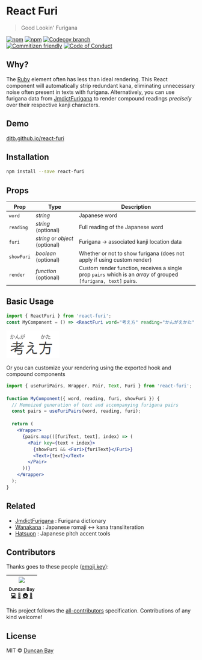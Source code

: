 # React Furi

> Good Lookin' Furigana

[![npm](https://img.shields.io/npm/v/react-furi.svg?style=flat-square)](https://www.npmjs.com/package/react-furi)
[![npm](https://img.shields.io/npm/dt/react-furi.svg?style=flat-square)](https://npm-stat.com/charts.html?package=react-furi&from=2016-04-01)
[![Codecov branch](https://img.shields.io/codecov/c/github/DJTB/react-furi/master.svg?style=flat-square)](https://codecov.io/github/DJTB/react-furi)
<br />
[![Commitizen friendly](https://img.shields.io/badge/commitizen-friendly-brightgreen.svg?style=flat-square)](http://commitizen.github.io/cz-cli/)
[![Code of Conduct](https://img.shields.io/badge/code%20of-conduct-ff69b4.svg?style=flat-square)](./code_of_conduct.md)

## Why?

The [Ruby](https://developer.mozilla.org/en/docs/Web/HTML/Element/ruby) element often has less than ideal rendering. This React component will automatically strip redundant kana, eliminating unnecessary noise often present in texts with furigana. Alternatively, you can use furigana data from [JmdictFurigana](https://github.com/Doublevil/JmdictFurigana) to render compound readings _precisely_ over their respective kanji characters.

## Demo

[djtb.github.io/react-furi](https://djtb.github.io/react-furi)

## Installation

```sh
npm install --save react-furi
```

## Props

| Prop       | Type                 | Description                                                                                                     |
| ---------- | -------------------- | --------------------------------------------------------------------------------------------------------------- |
| `word`     | _string_             | Japanese word                                                                                                   |
| `reading`  | _string_ (optional)            | Full reading of the Japanese word                                                                               |
| `furi`     | _string_ or _object_ (optional) | Furigana -> associated kanji location data                                                                      |
| `showFuri` | _boolean_ (optional)           | Whether or not to show furigana (does not apply if using custom render)                                         |
| `render`   | _function_ (optional)           | Custom render function, receives a single prop `pairs` which is an _array_ of grouped `[furigana, text]` pairs. |

## Basic Usage

```jsx
import { ReactFuri } from 'react-furi';
const MyComponent = () => <ReactFuri word="考え方" reading="かんがえかた" />;
```

![Example Reading Render](.github/example.png)

Or you can customize your rendering using the exported hook and compound components

```jsx
import { useFuriPairs, Wrapper, Pair, Text, Furi } from 'react-furi';

function MyComponent({ word, reading, furi, showFuri }) {
  // Memoized generation of text and accompanying furigana pairs
  const pairs = useFuriPairs(word, reading, furi);

  return (
    <Wrapper>
      {pairs.map(([furiText, text], index) => (
        <Pair key={text + index}>
          {showFuri && <Furi>{furiText}</Furi>}
          <Text>{text}</Text>
        </Pair>
      ))}
    </Wrapper>
  );
}
```

## Related

* [JmdictFurigana](https://github.com/Doublevil/JmdictFurigana) : Furigana dictionary
* [Wanakana](https://github.com/WaniKani/WanaKana) : Japanese romaji <-> kana transliteration
* [Hatsuon](https://github.com/DJTB/hatsuon) : Japanese pitch accent tools

## Contributors

Thanks goes to these people ([emoji key](https://github.com/kentcdodds/all-contributors#emoji-key)):

<!-- ALL-CONTRIBUTORS-LIST:START - Do not remove or modify this section -->

<!-- prettier-ignore -->
| [<img src="https://avatars3.githubusercontent.com/u/5353151?s=100" width="100px;"/><br /><sub><b>Duncan Bay</b></sub>](https://github.com/DJTB)<br />[💻](https://github.com/DJTB/react-furi/commits?author=DJTB "Code") [📖](https://github.com/DJTB/react-furi/commits?author=DJTB "Documentation") [🚇](#infra-DJTB "Infrastructure (Hosting, Build-Tools, etc)") [🎨](#design-DJTB "Design") |
| :---: |

<!-- ALL-CONTRIBUTORS-LIST:END -->

This project follows the [all-contributors](https://github.com/kentcdodds/all-contributors) specification. Contributions of any kind welcome!

## License

MIT &copy; [Duncan Bay](https://github.com/DJTB)

